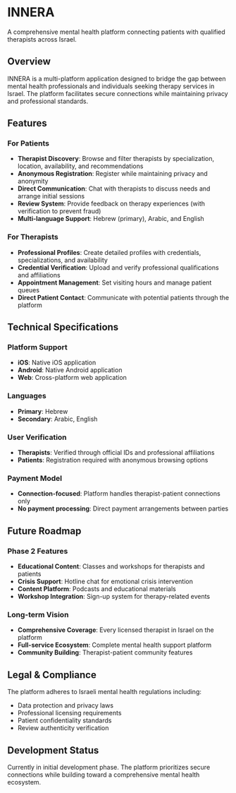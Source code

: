 # INNERA

A comprehensive mental health platform connecting patients with qualified therapists across Israel.

## Overview

INNERA is a multi-platform application designed to bridge the gap between mental health professionals and individuals seeking therapy services in Israel. The platform facilitates secure connections while maintaining privacy and professional standards.

## Features

### For Patients
- **Therapist Discovery**: Browse and filter therapists by specialization, location, availability, and recommendations
- **Anonymous Registration**: Register while maintaining privacy and anonymity
- **Direct Communication**: Chat with therapists to discuss needs and arrange initial sessions
- **Review System**: Provide feedback on therapy experiences (with verification to prevent fraud)
- **Multi-language Support**: Hebrew (primary), Arabic, and English

### For Therapists
- **Professional Profiles**: Create detailed profiles with credentials, specializations, and availability
- **Credential Verification**: Upload and verify professional qualifications and affiliations
- **Appointment Management**: Set visiting hours and manage patient queues
- **Direct Patient Contact**: Communicate with potential patients through the platform

## Technical Specifications

### Platform Support
- **iOS**: Native iOS application
- **Android**: Native Android application  
- **Web**: Cross-platform web application

### Languages
- **Primary**: Hebrew
- **Secondary**: Arabic, English

### User Verification
- **Therapists**: Verified through official IDs and professional affiliations
- **Patients**: Registration required with anonymous browsing options

### Payment Model
- **Connection-focused**: Platform handles therapist-patient connections only
- **No payment processing**: Direct payment arrangements between parties

## Future Roadmap

### Phase 2 Features
- **Educational Content**: Classes and workshops for therapists and patients
- **Crisis Support**: Hotline chat for emotional crisis intervention
- **Content Platform**: Podcasts and educational materials
- **Workshop Integration**: Sign-up system for therapy-related events

### Long-term Vision
- **Comprehensive Coverage**: Every licensed therapist in Israel on the platform
- **Full-service Ecosystem**: Complete mental health support platform
- **Community Building**: Therapist-patient community features

## Legal & Compliance

The platform adheres to Israeli mental health regulations including:
- Data protection and privacy laws
- Professional licensing requirements
- Patient confidentiality standards
- Review authenticity verification

## Development Status

Currently in initial development phase. The platform prioritizes secure connections while building toward a comprehensive mental health ecosystem.
